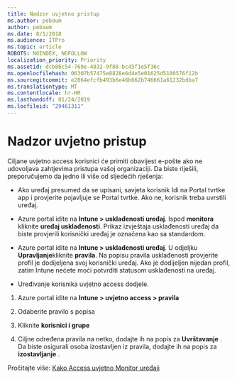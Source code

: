 ```yaml
---
title: Nadzor uvjetno pristup
ms.author: pebaum
author: pebaum
ms.date: 8/1/2018
ms.audience: ITPro
ms.topic: article
ROBOTS: NOINDEX, NOFOLLOW
localization_priority: Priority
ms.assetid: dcb86c54-769e-4832-9f88-bc45f1e5f36c
ms.openlocfilehash: 06307b57475e8828e6d4e5e01625d5100576f12b
ms.sourcegitcommit: e2864efcfb493b6e46b662b746661a61232bdba7
ms.translationtype: MT
ms.contentlocale: hr-HR
ms.lasthandoff: 01/24/2019
ms.locfileid: "29461311"
---
```

# <a name="monitoring-conditional-access"></a>Nadzor uvjetno pristup

Ciljane uvjetno access korisnici će primiti obavijest e-pošte ako ne udovoljava zahtjevima pristupa vašoj organizaciji. Da biste riješili, preporučujemo da jedno ili više od sljedećih rješenja:
  
- Ako uređaj presumed da se upisani, savjeta korisnik Idi na Portal tvrtke app i provjerite pojavljuje se Portal tvrtke. Ako ne, korisnik treba uvrstili uređaj.
    
- Azure portal idite na **Intune \> usklađenosti uređaj**. Ispod **monitora** kliknite **uređaj usklađenosti**. Prikaz izvještaja usklađenosti uređaj da biste provjerili korisnički uređaj je označena kao sa standardom. 
    
- Azure portal idite na **Intune \> usklađenosti uređaj**. U odjeljku **Upravljanje**kliknite **pravila**. Na popisu pravila usklađenosti provjerite profil je dodijeljena svoj korisnički uređaj. Ako je dodijeljen nijedan profil, zatim Intune nećete moći potvrditi statusom usklađenosti na uređaj. 
    
- Uređivanje korisnika uvjetno access dodjele.
    
1. Azure portal idite na **Intune \> uvjetno access \> pravila**
    
2. Odaberite pravilo s popisa
    
3. Kliknite **korisnici i grupe**
    
4. Ciljne određena pravila na netko, dodajte ih na popis za **Uvrštavanje** . Da biste osigurali osoba izostavljen iz pravila, dodajte ih na popis za **izostavljanje** . 
    
Pročitajte više: [Kako Access uvjetno Monitor uređaji](https://docs.microsoft.com/en-us/intune/conditional-access-exchange-monitor)
  

